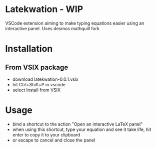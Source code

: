 # Latekwation - WIP

VSCode extension aiming to make typing equations easier using an interactive panel.
Uses desmos mathquill fork

# Installation

## From VSIX package
- download latekwation-0.0.1.vsix
- hit Ctrl+Shift+P in vscode
- select Install from VSIX

# Usage

- bind a shortcut to the action "Open an interactive LaTeX panel"
- when using this shortcut, type your equation and see it take life, hit enter to copy it to your clipboard
- or escape to cancel and close the panel